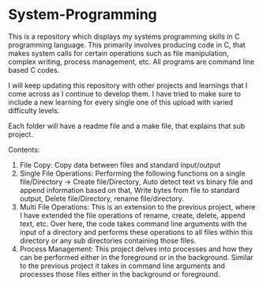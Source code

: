 # System-Programming
This is a repository which displays my systems programming skills in C programming language. This primarily involves producing code in C, that makes system calls for certain operations such as file manipulation, complex writing, process management, etc. All programs are command line based C codes. 

I will keep updating this repository with other projects and learnings that I come across as I continue to develop them. I have tried to make sure to include a new learning for every single one of this upload with varied difficulty levels. 

Each folder will have a readme file and a make file, that explains that sub project.

Contents: 
1. File Copy: Copy data between files and standard input/output
2. Single File Operations: Performing the following functions on a single file/Directory -> Create file/Directory, Auto detect text vs binary file and append information based on that, Write bytes from file to standard output, Delete file/Directory, rename file/directory.
3. Multi File Operations: This is an extension to the previous project, where I have extended the file operations of rename, create, delete, append text, etc. Over here, the code takes command line arguments with the input of a directory and performs these operations to all files within this directory or any sub directories containing those files.
4. Process Management: This project delves into processes and how they can be performed either in the foreground or in the background. Similar to the previous project it takes in command line arguments and processes those files either in the background or foreground. 

